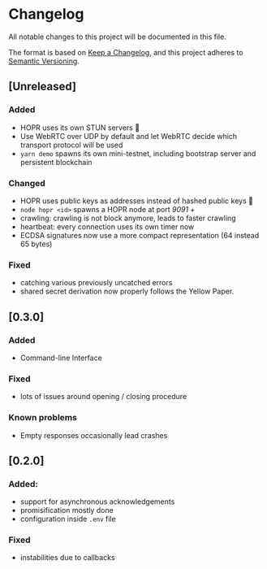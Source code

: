 # Changelog

All notable changes to this project will be documented in this file.

The format is based on [Keep a Changelog](https://keepachangelog.com/en/1.0.0/),
and this project adheres to [Semantic Versioning](https://semver.org/spec/v2.0.0.html).

## [Unreleased]

### Added

- HOPR uses its own STUN servers 🚀
- Use WebRTC over UDP by default and let WebRTC decide which transport protocol will be used
- `yarn demo` spawns its own mini-testnet, including bootstrap server and persistent blockchain

### Changed

- HOPR uses public keys as addresses instead of hashed public keys 🚀
- `node hopr <id>` spawns a HOPR node at port _9091 + <id>_
- crawling: crawling is not block anymore, leads to faster crawling
- heartbeat: every connection uses its own timer now
- ECDSA signatures now use a more compact representation (64 instead 65 bytes)

### Fixed

- catching various previously uncatched errors
- shared secret derivation now properly follows the Yellow Paper.

## [0.3.0]

### Added

- Command-line Interface

### Fixed

- lots of issues around opening / closing procedure

### Known problems

- Empty responses occasionally lead crashes

## [0.2.0]

### Added:

- support for asynchronous acknowledgements
- promisification mostly done
- configuration inside `.env` file

### Fixed

- instabilities due to callbacks

